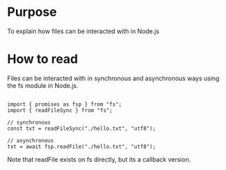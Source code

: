 # Purpose

To explain how files can be interacted with in Node.js

# How to read

Files can be interacted with in synchronous and asynchronous ways using the fs module in Node.js.

```

import { promises as fsp } from "fs";
import { readFileSync } from "fs";

// synchronous
const txt = readFileSync("./hello.txt", "utf8");

// asynchronous
txt = await fsp.readFile("./hello.txt", "utf8");

```

Note that readFile exists on fs directly, but its a callback version.
